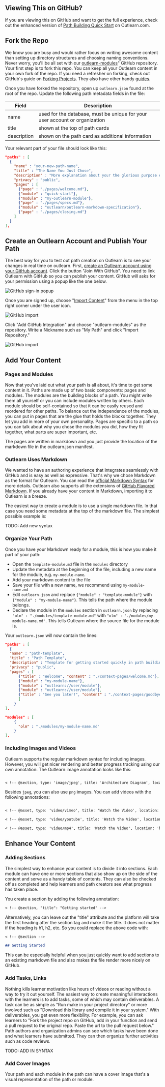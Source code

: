 <!--
{
"name": "quick-start",
"version" : "0.1",
"title" : "Path Building Quick Start",
"description" : "Get Started with Your Path in 5 Minutes",
"homepage" : "https://github.com/outlearn-content/outlearn-modules",
"freshnessDate" : 2015-05-18,
"license" : "CC BY 4.0"
}
-->

<!-- @section -->

## Viewing This on GitHub?

If you are viewing this on GitHub and want to get the full experience, check out the enhanced version of [Path Building Quick Start](https://demo.outlearn.com/learn/outlearn/my-outlearn-path) on Outlearn.com.

<!-- @section -->

## Fork the Repo

We know you are busy and would rather focus on writing awesome content than setting up directory structures and choosing naming conventions. Never worry, you'll be all set with our [outlearn-modules](https://github.com/outlearn-content/outlearn-modules)" GitHub repository. Your first step is to fork this repo. You can keep all your Outlearn content in your own fork of the repo. If you need a refresher on forking, check out GitHub's guide on [Forking Projects](https://guides.github.com/activities/forking/). They also have other handy [guides](https://guides.github.com).

<!-- @asset, "contentType" : "outlearn/prototype-feature", "text" : "{ \"task\": \"Fork the outlearn-modules repository. \"}"-->

Once you have forked the repository, open up `outlearn.json` found at the root of the repo. Update the following path metadata fields in the file:


| Field | Description |
| ----- | ----------- |
| name | used for the database, must be unique for your user account or organization |
| title | shown at the top of path cards |
| description | shown on the path card as additional information |

Your relevant part of your file should look like this:

```json
"paths" : [
  {
    "name" : "your-new-path-name",
    "title" : "The Name You Just Chose",
    "description" : "More explanation about your the glorious purpose of your path",
    "privacy" : "public",
    "pages" : [
      {"page" : "./pages/welcome.md"},
      {"module" : "quick-start"},
      {"module" : "my-outlearn-module"},
      {"page" : "./pages/specs.md"},
      {"module" : "outlearn/outlearn-markdown-specification"},
      {"page" : "./pages/closing.md"}
    ]
  }
],
```

<!-- @asset, "contentType" : "outlearn/prototype-feature", "text" : "{ \"task\": \"Update path metadata\"}"-->

<!-- @section -->

## Create an Outlearn Account and Publish Your Path

The best way for you to test out path creation on Outlearn is to see your changes in real time on outlearn. First, [create an Outlearn account using your GitHub account](https://demo.outlearn.com/auth/join). Click the button "Join With GitHub". You need to link Outlearn with GitHub so you can publish your content. GitHub will asks for your permission using a popup like the one below.

![GitHub sign-in popup](https://raw.githubusercontent.com/outlearn-content/outlearn-modules/master/images/authorize.png)

Once you are signed up, choose "[Import Content](https://demo.outlearn.com/import/github)" from the menu in the top right corner under the user icon.

![GitHub import](https://raw.githubusercontent.com/outlearn-content/outlearn-modules/master/images/import.png)

Click "Add GitHub Integration" and choose "outlearn-modules" as the repository. Write a Nickname such as "My Path" and click "Import Repository."

![GitHub import](https://raw.githubusercontent.com/outlearn-content/outlearn-modules/master/images/import.png)

<!-- @section -->

## Add Your Content

### Pages and Modules

Now that you've laid out what your path is all about, it's time to get some content in it. Paths are made up of two basic components: pages and modules. The modules are the building blocks of a path. You might write them all yourself or you can include modules written by others. Each module should be self-contained so that it can be easily reused and reordered for other paths. To balance out the independence of the modules, you can put in pages that are the glue that holds the blocks together. They let you add in more of your own personality. Pages are specific to a path so you can talk about why you chose the modules you did, how they fit together, what parts are super important, etc.

The pages are written in markdown and you just provide the location of the markdown file in the outlearn.json manifest.

### Outlearn Uses Markdown

We wanted to have an authoring experience that integrates seamlessly with GitHub and is easy as well as expressive. That's why we chose Markdown as the format for Outlearn. You can read the [official Markdown Syntax](http://daringfireball.net/projects/markdown/syntax) for more details. Outlearn also supports all the extensions of [GitHub Flavored Markdown](https://help.github.com/articles/github-flavored-markdown/). If you already have your content in Markdown, importing it to Outlearn is a breeze.

The easiest way to create a module is to use a single markdown file. In that case you need some metadata at the top of the markdown file. The simplest possible example is:

TODO: Add new syntax

### Organize Your Path

Once you have your Markdown ready for a module, this is how you make it part of your path:

* Open the `template-module.md` file in the `modules` directory
* Update the metadata at the beginning of the file, including a new name for the module, e.g. `my-module-name`.
* Add your markdown content to the file
* Save your file with a new name, we recommend using `my-module-name.md`
* Edit `outlearn.json` and replace `{"module" : "template-module"}` with `{"module" : "my-module-name"}`. This tells the path where the module belongs.  
* Declare the module in the `modules` section in `outlearn.json` by replacing `"olm" : "./modules/template-module.md"` with `"olm" : "./modules/my-module-name.md"`. This tells Outlearn where the source file for the module is.

Your `outlearn.json` will now contain the lines:

```json
"paths" : [
  {
  "name" : "path-template",
  "title" : "Path Template",
  "description" : "Template for getting started quickly in path building",
  "privacy" : "public",
  "pages" : [
      {"title" : "Welcome", "content" : "./context-pages/welcome.md"},
      {"module" : "my-module-name"},
      {"module" : "outlearn://user/module"},
      {"module" : "outlearn://user/module"},
      {"title" : "See you later!", "content" : "./context-pages/goodbye.md"}
      ]
    }
],

"modules" : [
    {
      "olm" : "./modules/my-module-name.md"
    }
],
```

<!-- @asset, "contentType" : "outlearn/prototype-feature", "text" : "{ \"task\": \"Add your first module into the path.\"}"-->

### Including Images and Videos

Outlearn supports the regular markdown syntax for including images. However, you will get nicer rendering and better progress tracking using our own annotation. The Outlearn image annotation looks like this:

```markdown

< !-- @section, type: 'image/jpeg', title: 'Architecture Diagram', location: 'http://ad009cdnb.archdaily.net/wp-content/uploads/2011/05/1304980266-ad30-circulation-diagram.jpg' -->

```

Besides `jpeg`, you can also use `png` images. You can add videos with the following annotations:

```markdown

< !-- @asset, type: 'video/vimeo', title: 'Watch the Video', location: 'https://vimeo.com/61887298' -->

< !-- @asset, type: 'video/youtube', title: 'Watch the Video', location: 'https://www.youtube.com/watch?v=CmjeCchGRQo' -->

< !-- @asset, type: 'video/mp4', title: 'Watch the Video', location: 'http://www.example.com/training/video1.mp4' -->

```

<!-- @section -->

## Enhance Your Content

### Adding Sections

The simplest way to enhance your content is to divide it into sections. Each module can have one or more sections that also show up on the side of the content and serve as a handy table of contents. They can also be checked off as completed and help learners and path creators see what progress has taken place.

You create a section by adding the following annotation:

```markdown
< !-- @section, "title": "Getting started" -->
```

Alternatively, you can leave out the "title" attribute and the platform will take the first heading after the section tag and make it the title. It does not matter if the heading is h1, h2, etc. So you could replace the above code with:

```markdown
< !-- @section -->

## Getting Started
```

This can be especially helpful when you just quickly want to add sections to an existing markdown file and also makes the file render more nicely on GitHub.


### Add Tasks, Links

Nothing kills learner motivation like hours of videos or reading without a way to try it out yourself. The easiest way to create meaningful interactions with the learners is to add tasks, some of which may contain deliverables. A task can be as simple as "Run make in your project directory" or more involved such as "Download this library and compile it in your system." With deliverables, you get even more flexibility. For example, you can ask learners to "Fork the project repo on GitHub, add in your function and send a pull request to the original repo. Paste the url to the pull request below." Path authors and organization admins can see which tasks have been done and what learners have submitted. They can then organize further activities such as code reviews.

TODO: ADD IN SYNTAX

### Add Cover Images

Your path and each module in the path can have a cover image that's a visual representation of the path or module.
